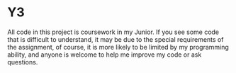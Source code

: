 # Y3

All code in this project is coursework in my Junior. If you see some code that is difficult to understand, it may be due to the special requirements of the assignment, of course, it is more likely to be limited by my programming ability, and anyone is welcome to help me improve my code or ask questions.
